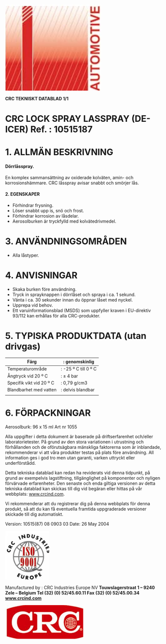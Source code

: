 ![](_page_0_Picture_0.jpeg)

**CRC TEKNISKT DATABLAD 1/1** 

# **CRC LOCK SPRAY LASSPRAY (DE-ICER)**  Ref. : 10515187

# **1. ALLMÄN BESKRIVNING**

#### Dörrlåsspray.

En komplex sammansättning av oxiderade kolväten, amin- och korrosionshämmare. CRC låsspray avisar snabbt och smörjer lås.

#### **2. EGENSKAPER**

- Förhindrar frysning.
- Löser snabbt upp is, snö och frost.
- Förhindrar korrosion av låsdelar.
- Aerosolburken är tryckfylld med kolvätedrivmedel.

# **3. ANVÄNDNINGSOMRÅDEN**

- Alla låstyper.
# **4. ANVISNINGAR**

- Skaka burken före användning.
- Tryck in sprayknappen i dörrlåset och spraya i ca. 1 sekund.
- Vänta i ca. 30 sekunder innan du öppnar låset med nyckel.
- Upprepa vid behov.
- Ett varuinformationsblad (MSDS) som uppfyller kraven i EU-direktiv 93/112 kan erhållas för alla CRC-produkter.

# **5. TYPISKA PRODUKTDATA (utan drivgas)**

| Färg                     | : genomskinlig       |
|--------------------------|----------------------|
| Temperaturområde         | : -25 º C till 0 º C |
| Ångtryck vid 20 º C      | : ± 4 bar            |
| Specifik vikt vid 20 º C | : 0,79 g/cm3         |
| Blandbarhet med vatten   | : delvis blandbar    |
|                          |                      |

# **6. FÖRPACKNINGAR**

Aerosolburk: 96 x 15 ml Art nr 1055

Alla uppgifter i detta dokument är baserade på driftserfarenhet och/eller laboratorietester. På grund av den stora variationen i utrustning och förhållanden och de oförutsägbara mänskliga faktorerna som är inblandade, rekommenderar vi att våra produkter testas på plats före användning. All information ges i god tro men utan garanti, varken uttryckt eller underförstådd.

Detta tekniska datablad kan redan ha reviderats vid denna tidpunkt, på grund av exempelvis lagstiftning, tillgänglighet på komponenter och nyligen förvärvade erfarenheter. Den senaste och enda giltiga versionen av detta tekniska datablad kan skickas till dig vid begäran eller hittas på vår webbplats: www.crcind.com.

Vi rekommenderar att du registrerar dig på denna webbplats för denna produkt, så att du kan få eventuella framtida uppgraderade versioner skickade till dig automatiskt.

Version: 10515(87) 08 0903 03 Date: 26 May 2004

![](_page_0_Picture_28.jpeg)

Manufactured by : CRC Industries Europe NV **Touwslagerstraat 1 – 9240 Zele – Belgium Tel (32) (0) 52/45.60.11 Fax (32) (0) 52/45.00.34 www.crcind.com** 

![](_page_0_Picture_30.jpeg)